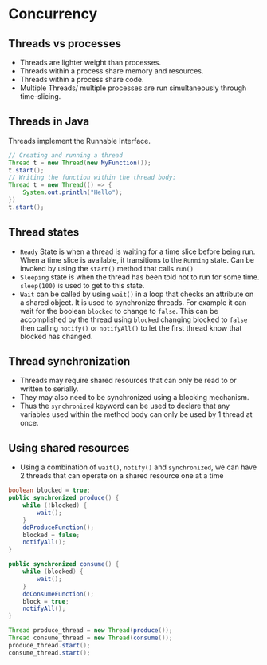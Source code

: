 # Concurrency 

## Threads vs processes
* Threads are lighter weight than processes.
* Threads within a process share memory and resources. 
* Threads within a process share code. 
* Multiple Threads/ multiple processes are run simultaneously through time-slicing. 

## Threads in Java
Threads implement the Runnable Interface. 

```java
// Creating and running a thread
Thread t = new Thread(new MyFunction());
t.start();
// Writing the function within the thread body: 
Thread t = new Thread(() => {
    System.out.println("Hello");
})
t.start();
```

## Thread states 
* `Ready` State is when a thread is waiting for a time slice before being run. When a time slice is available, it transitions to the `Running` state. Can be invoked by using the `start()` method that calls `run()`
* `Sleeping` state is when the thread has been told not to run for some time. `sleep(100)` is used to get to this state. 
* `Wait` can be called by using `wait()` in a loop that checks an attribute on a shared object. It is used to synchronize threads. For example it can wait for the boolean `blocked` to change to `false`. This can be accomplished by the thread using `blocked` changing blocked to `false` then calling `notify()` or `notifyAll()` to let the first thread know that blocked has changed.


## Thread synchronization

* Threads may require shared resources that can only be read to or written to serially. 
* They may also need to be synchronized using a blocking mechanism. 
* Thus the `synchronized` keyword can be used to declare that any variables used within the method body can only be used by 1 thread at once. 

## Using shared resources

* Using a combination of `wait()`, `notify()` and `synchronized`, we can have 2 threads that can operate on a shared resource one at a time

```java
boolean blocked = true;
public synchronized produce() {
    while (!blocked) {
        wait();
    }
    doProduceFunction();
    blocked = false;
    notifyAll();
}

public synchronized consume() {
    while (blocked) {
        wait();
    }
    doConsumeFunction();
    block = true;
    notifyAll();
}

Thread produce_thread = new Thread(produce());
Thread consume_thread = new Thread(consume());
produce_thread.start();
consume_thread.start(); 

```






